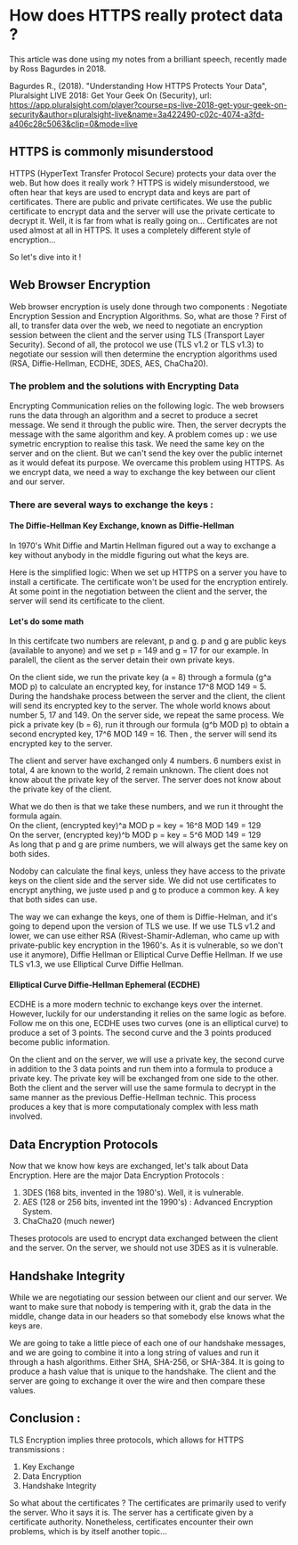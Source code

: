 # How does HTTPS really protect data ?

This article was done using my notes from a brilliant speech, recently made by Ross Bagurdes in 2018.

Bagurdes R., (2018). "Understanding How HTTPS Protects Your Data", Pluralsight LIVE 2018: Get Your Geek On (Security),
url: https://app.pluralsight.com/player?course=ps-live-2018-get-your-geek-on-security&author=pluralsight-live&name=3a422490-c02c-4074-a3fd-a406c28c5063&clip=0&mode=live

## HTTPS is commonly misunderstood

HTTPS (HyperText Transfer Protocol Secure) protects your data over the web. But how does it really work ? HTTPS is widely misunderstood, we often hear that keys are used to encrypt data and keys are part of certificates. There are public and private certificates. We use the public certificate to encrypt data and the server will use the private certicate to decrypt it. Well, it is far from what is really going on... Certificates are not used almost at all in HTTPS. It uses a completely different style of encryption...

So let's dive into it !

## Web Browser Encryption

Web browser encryption is usely done through two components : Negotiate Encryption Session and Encryption Algorithms. So, what are those ?  First of all, to transfer data over the web, we need to negotiate an encryption session between the client and the server using TLS (Transport Layer Security).  Second of all, the protocol we use (TLS v1.2 or TLS v1.3) to negotiate our session will then determine the encryption algorithms used (RSA, Diffie-Hellman, ECDHE, 3DES, AES, ChaCha20).

### The problem and the solutions with Encrypting Data

Encrypting Communication relies on the following logic. The web browsers runs the data through an algorithm and a secret to produce a secret message. We send it through the public wire. Then, the server decrypts the message with the same algorithm and key. A problem comes up : we use symetric encryption to realise this task. We need the same key on the server and on the client. But we can't send the key over the public internet as it would defeat its purpose. We overcame this problem using HTTPS. As we encrypt data, we need a way to exchange the key between our client and our server. 

### There are several ways to exchange the keys :

#### The Diffie-Hellman Key Exchange, known as Diffie-Hellman 

In 1970's Whit Diffie and Martin Hellman figured out a way to exchange a key without anybody in the middle figuring out what the keys are.

Here is the simplified logic: 
When we set up HTTPS on a server you have to install a certificate. The certificate won't be used for the encryption entirely. At some point in the negotiation between the client and the server, the server will send its certificate to the client. 

#### Let's do some math

In this certifcate two numbers are relevant, p and g. p and g are public keys (available to anyone) and we set  p = 149 and g = 17 for our example. In paralell, the client as the server detain their own private keys.

On the client side, we run the private key (a = 8) through a formula  (g^a MOD p) to calculate an encrypted key, for instance 17^8 MOD 149 = 5. During the handshake process between the server and the client, the client will send its encrypted key to the server. The whole world knows about number 5, 17 and 149. On the server side, we repeat the same process. We pick a private key (b = 6), run it through our formula (g^b MOD p)  to obtain a second encrypted key, 17^6 MOD 149 = 16. Then , the server will send its encrypted key to the server. 

The client and server have exchanged only 4 numbers. 6 numbers exist in total, 4 are known to the world, 2 remain unknown. The client does not know about the private key of the server. The server does not know about the private key of the client. 

What we do then is that we take these numbers, and we run it throught the formula again.   
On the client, (encrypted key)^a MOD p = key = 16^8 MOD 149 = 129   
On the server,  (encrypted key)^b MOD p = key = 5^6 MOD 149 = 129   
As long that p and g are prime numbers, we will always get the same key on both sides.   

Nodoby can calculate the final keys, unless they have access to the private keys on the client side and the server side. We did not use certificates to encrypt anything, we juste used p and g to produce a common key. A key that both sides can use. 

The way we can exhange the keys, one of them is Diffie-Helman, and it's going to depend upon the version of TLS we use. If we use TLS v1.2 and lower, we can use either RSA (Rivest-Shamir-Adleman, who came up with private-public key encryption in the 1960's. As it is vulnerable, so we don't use it anymore), Diffie Hellman or Elliptical Curve Deffie Hellman. If we use TLS v1.3, we use Elliptical Curve Diffie Hellman. 

#### Elliptical Curve Diffie-Hellman Ephemeral (ECDHE)

ECDHE is a more modern technic to exchange keys over the internet. However, luckily for our understanding it relies on the same logic as before. Follow me on this one, ECDHE uses two curves (one is an elliptical curve) to produce a set of 3 points. The second curve and the 3 points produced become public information.

On the client and on the server, we will use a private key, the second curve in addition to the 3 data points and run them into a formula to produce a private key. The private key will be exchanged from one side to the other. Both the client and the server will use the same formula to decrypt in the same manner as the previous Deffie-Hellman technic. This process produces a key that is more computationaly complex with less math involved. 

## Data Encryption Protocols

Now that we know how keys are exchanged, let's talk about Data Encryption. 
Here are the major Data Encryption Protocols :  
1. 3DES (168 bits, invented in the 1980's). Well, it is vulnerable.  
2. AES (128 or 256 bits, invented int the 1990's) : Advanced Encryption System.  
3. ChaCha20 (much newer)  

Theses protocols are used to encrypt data exchanged between the client and the server. On the server, we should not use 3DES as it is vulnerable. 

## Handshake Integrity

While we are negotiating our session between our client and our server. We want to make sure that nobody is tempering with it, grab the data in the middle, change data in our headers so that somebody else knows what the keys are. 

We are going to take a little piece of each one of our handshake messages, and we are going to combine it into a long string of values and run it through a hash algorithms. Either SHA, SHA-256, or SHA-384. It is going to produce a hash value that is unique to the handshake. The client and the server are going to exchange it over the wire and then compare these values. 

## Conclusion : 

TLS Encryption implies three protocols, which allows for HTTPS transmissions : 
1. Key Exchange
2. Data Encryption
3. Handshake Integrity 

So what about the certificates ? The certificates are primarily used to verify the server. Who it says it is. The server has a certificate given by a certificate authority. Nonetheless, certificates encounter their own problems, which is by itself another topic... 
